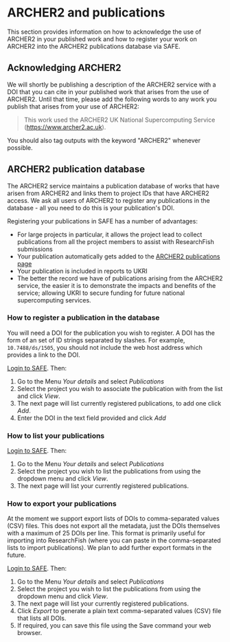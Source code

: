 # ARCHER2 and publications

This section provides information on how to acknowledge the use of ARCHER2 in your published work and
how to register your work on ARCHER2 into the ARCHER2 publications database via SAFE.

## Acknowledging ARCHER2

We will shortly be publishing a description of the ARCHER2 service with a DOI that you can cite
in your published work that arises from the use of ARCHER2. Until that time, please add the following
words to any work you publish that arises from your use of ARCHER2:

> This work used the ARCHER2 UK National Supercomputing Service (https://www.archer2.ac.uk).

You should also tag outputs with the keyword "ARCHER2" whenever possible.

## ARCHER2 publication database

The ARCHER2 service maintains a publication database of works that have arisen from ARCHER2 and
links them to project IDs that have ARCHER2 access. We ask all users of ARCHER2 to register any
publications in the database - all you need to do this is your publication's DOI.

Registering your publications in SAFE has a number of advantages:

 - For large projects in particular, it allows the project lead to collect publications from all
   the project members to assist with ResearchFish submissions
 - Your publication automatically gets added to the [ARCHER2 publications page](https://www.archer2.ac.uk/research/publications/)
 - Your publication is included in reports to UKRI
 - The better the record we have of publications arising from the ARCHER2 service, the easier it
   is to demonstrate the impacts and benefits of the service; allowing UKRI to secure funding for
   future national supercomputing services.

### How to register a publication in the database

You will need a DOI for the publication you wish to register. A DOI 
has the form of an set of ID strings separated by slashes. For example,
`10.7488/ds/1505`, you should not include the web host address which
provides a link to the DOI.

[Login to SAFE](https://safe.epcc.ed.ac.uk). Then:

1. Go to the Menu *Your details* and select *Publications* 
2. Select the project you wish to associate the publication with from the list and click *View*.
3. The next page will list currently registered publications, to add one click *Add*.
4. Enter the DOI in the text field provided and click *Add*

### How to list your publications

[Login to SAFE](https://safe.epcc.ed.ac.uk). Then:

1. Go to the Menu *Your details* and select *Publications* 
2. Select the project you wish to list the publications from using the dropdown menu and click *View*.
3. The next page will list your currently registered publications.

### How to export your publications

At the moment we support export lists of DOIs to comma-separated values (CSV) files. This
does not export all the metadata, just the DOIs themselves with a maximum of 25 DOIs per line.
This format is primarily useful for importing into ResearchFish (where you can paste in the
comma-separated lists to import publications). We plan to add further export formats in the future.

[Login to SAFE](https://safe.epcc.ed.ac.uk). Then:

1. Go to the Menu *Your details* and select *Publications* 
2. Select the project you wish to list the publications from using the dropdown menu and click *View*.
3. The next page will list your currently registered publications.
4. Click *Export* to generate a plain text comma-separated values (CSV)   file that lists all DOIs.
5. If required, you can save this file using the Save command your web browser.
